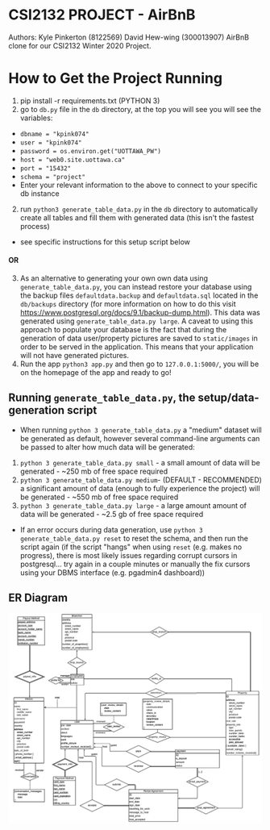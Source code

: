 # CSI2132 PROJECT - AirBnB 
Authors: Kyle Pinkerton (8122569) David Hew-wing (300013907)
AirBnB clone for our CSI2132 Winter 2020 Project.

# How to Get the Project Running 
1. pip install -r requirements.txt (PYTHON 3)
2. go to `db.py` file in the `db` directory, at the top you will see you will see the variables: 
- `dbname = "kpink074"` 
- `user = "kpink074"`
- `password = os.environ.get("UOTTAWA_PW")`
- `host = "web0.site.uottawa.ca"` 
- `port = "15432"` 
- `schema = "project"` 
- Enter your relevant information to the above to connect to your specific db instance
2. run `python3 generate_table_data.py` in the `db` directory to automatically create all tables and fill them with generated data (this isn't the fastest process)
- see specific instructions for this setup script below
#### OR 
3. As an alternative to generating your own own data using `generate_table_data.py`, you can instead restore your database using the backup files `defaultdata.backup` and `defaultdata.sql` located in the `db/backups` directory (for more information on how to do this visit https://www.postgresql.org/docs/9.1/backup-dump.html). This data was generated using `generate_table_data.py large`. A caveat to using this approach to populate your database is the fact that during the generation of data user/property pictures are saved to `static/images` in order to be served in the application. This means that your application will not have generated pictures.
3. Run the app `python3 app.py` and then go to `127.0.0.1:5000/`, you will be on the homepage of the app and ready to go!

## Running `generate_table_data.py`, the setup/data-generation script
- When running `python 3 generate_table_data.py` a "medium" dataset will be generated as default, however several command-line arguments can be passed to alter how much data will be generated:
1. `python 3 generate_table_data.py small` - a small amount of data will be generated - ~250 mb of free space required
2. `python 3 generate_table_data.py medium`- (DEFAULT - RECOMMENDED) a significant amount of data (enough to fully experience the project) will be generated - ~550 mb of free space required
3. `python 3 generate_table_data.py large` - a large amount amount of data will be generated - ~2.5 gb of free space required
- If an error occurs during data generation, use `python 3 generate_table_data.py reset` to reset the schema, and then run the script again (if the script "hangs" when using `reset` (e.g. makes no progress), there is most likely issues regarding corrupt cursors in postgresql... try again in a couple minutes or manually the fix cursors using your DBMS interface (e.g. pgadmin4 dashboard))

## ER Diagram
<img src="./docs/ERDiagram.png"/>
